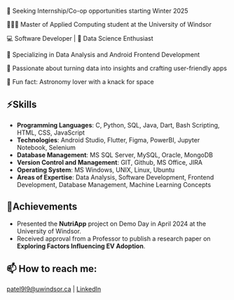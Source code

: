 🤝 Seeking Internship/Co-op opportunities starting Winter 2025

👩🏻‍🎓 Master of Applied Computing student at the University of Windsor

💻 Software Developer | 🚀 Data Science Enthusiast

🔭 Specializing in Data Analysis and Android Frontend Development

🌱 Passionate about turning data into insights and crafting user-friendly apps

🌌 Fun fact: Astronomy lover with a knack for space



## ⚡Skills
- **Programming Languages**: C, Python, SQL, Java, Dart, Bash Scripting, HTML, CSS, JavaScript
- **Technologies**: Android Studio, Flutter, Figma, PowerBI, Jupyter Notebook, Selenium
- **Database Management**: MS SQL Server, MySQL, Oracle, MongoDB
- **Version Control and Management**: GIT, Github, MS Office, JIRA
- **Operating System**: MS Windows, UNIX, Linux, Ubuntu
- **Areas of Expertise**: Data Analysis, Software Development, Frontend Development, Database Management, Machine Learning Concepts

## 🌟Achievements

- Presented the **NutriApp** project on Demo Day in April 2024 at the University of Windsor.
- Received approval from a Professor to publish a research paper on **Exploring Factors Influencing EV Adoption**.

## 📫 How to reach me:
patel9l9@uwindsor.ca | [LinkedIn](https://www.linkedin.com/in/mansi-patel-3012)


